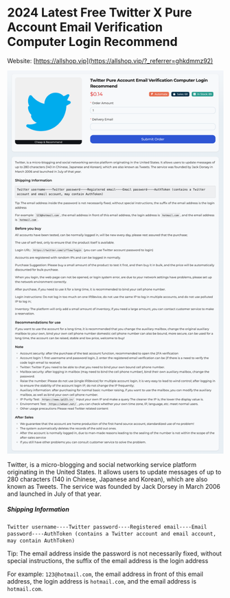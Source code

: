 # 2024 Latest Free Twitter X Pure Account Email Verification Computer Login Recommend

Website: [https://allshop.vip](https://allshop.vip/?_referrer=ghkdmmz92)

![allshop-twitter](allshop-twitter.png)

Twitter, is a micro-blogging and social networking service platform originating in the United States. It allows users to update messages of up to 280 characters (140 in Chinese, Japanese and Korean), which are also known as Tweets. The service was founded by Jack Dorsey in March 2006 and launched in July of that year.

##### Shipping Information

```
Twitter username----Twitter password----Registered email----Email password----AuthToken (contains a Twitter account and email account, may contain AuthToken)
```

Tip: The email address inside the password is not necessarily fixed, without special instructions, the suffix of the email address is the login address

For example: `123@hotmail.com`, the email address in front of this email address, the login address is `hotmail.com`, and the email address is `hotmail.com`.
